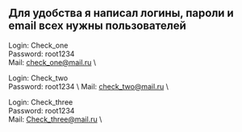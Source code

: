 Для удобства я написал логины, пароли и email всех нужны пользователей
-

Login: Check_one \
Password: root1234 \
Mail: check_one@mail.ru \

Login: Check_two \
Password: root1234 \ 
Mail: check_two@mail.ru \


Login: Check_three \
Password: root1234 \
Mail: Check_three@mail.ru \


